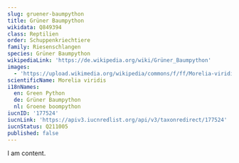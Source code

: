 ```yaml
---
slug: gruener-baumpython
title: Grüner Baumpython
wikidata: Q849394
class: Reptilien
order: Schuppenkriechtiere
family: Riesenschlangen
species: Grüner Baumpython
wikipediaLink: 'https://de.wikipedia.org/wiki/Grüner_Baumpython'
images:
  - 'https://upload.wikimedia.org/wikipedia/commons/f/ff/Morelia-viridis.jpg'
scientificName: Morelia viridis
i18nNames:
  en: Green Python
  de: Grüner Baumpython
  nl: Groene boompython
iucnID: '177524'
iucnLink: 'https://apiv3.iucnredlist.org/api/v3/taxonredirect/177524'
iucnStatus: Q211005
published: false
---
```


I am content.
